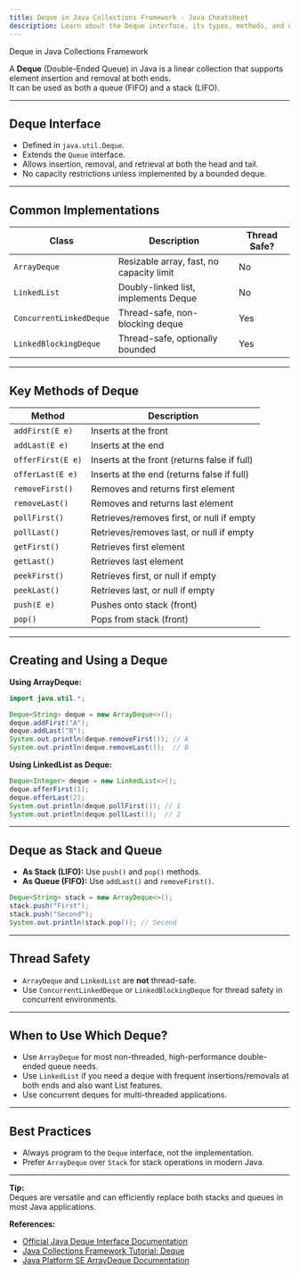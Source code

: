 ```yaml
---
title: Deque in Java Collections Framework - Java Cheatsheet
description: Learn about the Deque interface, its types, methods, and usage in Java Collections Framework.
---
```


<base-title :title="frontmatter.title" :description="frontmatter.description">
Deque in Java Collections Framework
</base-title>

A **Deque** (Double-Ended Queue) in Java is a linear collection that supports element insertion and removal at both ends.  
It can be used as both a queue (FIFO) and a stack (LIFO).

---

## Deque Interface

- Defined in `java.util.Deque`.
- Extends the `Queue` interface.
- Allows insertion, removal, and retrieval at both the head and tail.
- No capacity restrictions unless implemented by a bounded deque.

---

## Common Implementations

| Class               | Description                                 | Thread Safe? |
|---------------------|---------------------------------------------|--------------|
| `ArrayDeque`        | Resizable array, fast, no capacity limit    | No           |
| `LinkedList`        | Doubly-linked list, implements Deque        | No           |
| `ConcurrentLinkedDeque` | Thread-safe, non-blocking deque         | Yes          |
| `LinkedBlockingDeque`   | Thread-safe, optionally bounded         | Yes          |

---

## Key Methods of Deque

| Method                | Description                                 |
|-----------------------|---------------------------------------------|
| `addFirst(E e)`       | Inserts at the front                        |
| `addLast(E e)`        | Inserts at the end                          |
| `offerFirst(E e)`     | Inserts at the front (returns false if full)|
| `offerLast(E e)`      | Inserts at the end (returns false if full)  |
| `removeFirst()`       | Removes and returns first element           |
| `removeLast()`        | Removes and returns last element            |
| `pollFirst()`         | Retrieves/removes first, or null if empty   |
| `pollLast()`          | Retrieves/removes last, or null if empty    |
| `getFirst()`          | Retrieves first element                     |
| `getLast()`           | Retrieves last element                      |
| `peekFirst()`         | Retrieves first, or null if empty           |
| `peekLast()`          | Retrieves last, or null if empty            |
| `push(E e)`           | Pushes onto stack (front)                   |
| `pop()`               | Pops from stack (front)                     |

---

## Creating and Using a Deque

**Using ArrayDeque:**

```java
import java.util.*;

Deque<String> deque = new ArrayDeque<>();
deque.addFirst("A");
deque.addLast("B");
System.out.println(deque.removeFirst()); // A
System.out.println(deque.removeLast());  // B
```

**Using LinkedList as Deque:**

```java
Deque<Integer> deque = new LinkedList<>();
deque.offerFirst(1);
deque.offerLast(2);
System.out.println(deque.pollFirst()); // 1
System.out.println(deque.pollLast());  // 2
```

---

## Deque as Stack and Queue

- **As Stack (LIFO):** Use `push()` and `pop()` methods.
- **As Queue (FIFO):** Use `addLast()` and `removeFirst()`.

```java
Deque<String> stack = new ArrayDeque<>();
stack.push("First");
stack.push("Second");
System.out.println(stack.pop()); // Second
```

---

## Thread Safety

- `ArrayDeque` and `LinkedList` are **not** thread-safe.
- Use `ConcurrentLinkedDeque` or `LinkedBlockingDeque` for thread safety in concurrent environments.

---

## When to Use Which Deque?

- Use `ArrayDeque` for most non-threaded, high-performance double-ended queue needs.
- Use `LinkedList` if you need a deque with frequent insertions/removals at both ends and also want List features.
- Use concurrent deques for multi-threaded applications.

---

## Best Practices

- Always program to the `Deque` interface, not the implementation.
- Prefer `ArrayDeque` over `Stack` for stack operations in modern Java.

---

**Tip:**  
Deques are versatile and can efficiently replace both stacks and queues in most Java applications.

**References:**  
- [Official Java Deque Interface Documentation](https://docs.oracle.com/en/java/javase/21/docs/api/java.base/java/util/Deque.html)
- [Java Collections Framework Tutorial: Deque](https://docs.oracle.com/javase/tutorial/collections/interfaces/deque.html)
- [Java Platform SE ArrayDeque Documentation](https://docs.oracle.com/en/java/javase/21/docs/api/java.base/java/util/ArrayDeque.html)
